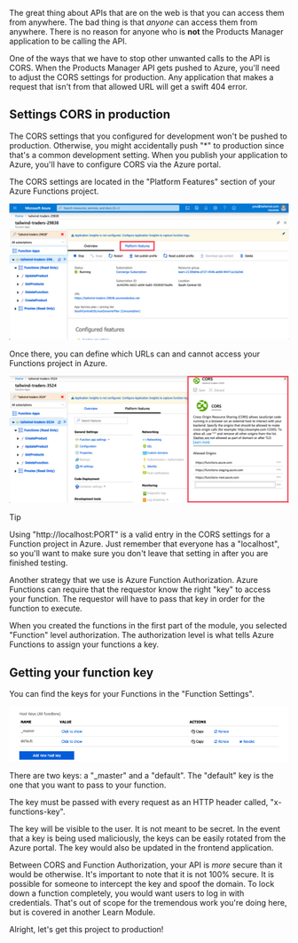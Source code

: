 The great thing about APIs that are on the web is that you can access them from anywhere. The bad thing is that _anyone_ can access them from anywhere. There is no reason for anyone who is **not** the Products Manager application to be calling the API.

One of the ways that we have to stop other unwanted calls to the API is CORS. When the Products Manager API gets pushed to Azure, you'll need to adjust the CORS settings for production. Any application that makes a request that isn't from that allowed URL will get a swift 404 error.

## Settings CORS in production

The CORS settings that you configured for development won't be pushed to production. Otherwise, you might accidentally push "\*" to production since that's a common development setting. When you publish your application to Azure, you'll have to configure CORS via the Azure portal.

The CORS settings are located in the "Platform Features" section of your Azure Functions project.

![Screenshot of an Azure Function project Overview panel with a callout highlighting the Platform features hyperlink.](../media/platform-features.png)

Once there, you can define which URLs can and cannot access your Functions project in Azure.

![Screenshot of the Platform features panel overlayed with a dialog displaying the Allowed Origins configuration screen.](../media/allowed-origins.png)

> [!TIP]
> Using "http://localhost:PORT" is a valid entry in the CORS settings for a Function project in Azure. Just remember that everyone has a "localhost", so you'll want to make sure you don't leave that setting in after you are finished testing.

Another strategy that we use is Azure Function Authorization. Azure Functions can require that the requestor know the right "key" to access your function. The requestor will have to pass that key in order for the function to execute.

When you created the functions in the first part of the module, you selected "Function" level authorization. The authorization level is what tells Azure Functions to assign your functions a key.

## Getting your function key

You can find the keys for your Functions in the "Function Settings".

![Screenshot of the Function Keys section from the Azure portal.](../media/function-keys.png)

There are two keys: a "\_master" and a "default". The "default" key is the one that you want to pass to your function.

The key must be passed with every request as an HTTP header called, "x-functions-key".

The key will be visible to the user. It is not meant to be secret. In the event that a key is being used maliciously, the keys can be easily rotated from the Azure portal. The key would also be updated in the frontend application.

Between CORS and Function Authorization, your API is _more_ secure than it would be otherwise. It's important to note that it is not 100% secure. It is possible for someone to intercept the key and spoof the domain. To lock down a function completely, you would want users to log in with credentials. That's out of scope for the tremendous work you're doing here, but is covered in another Learn Module.

Alright, let's get this project to production!
